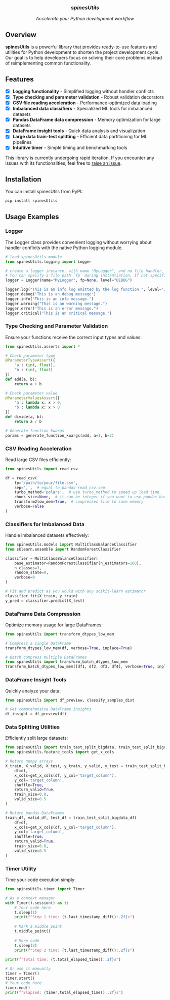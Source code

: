 <div align="center">
  <h3><i><b>spinesUtils</b></i></h3>
  <p><i>Accelerate your Python development workflow</i></p>
</div>

## Overview

**spinesUtils** is a powerful library that provides ready-to-use features and utilities for Python development to shorten the project development cycle. Our goal is to help developers focus on solving their core problems instead of reimplementing common functionality.

## Features

- [x] **Logging functionality** - Simplified logging without handler conflicts
- [x] **Type checking and parameter validation** - Robust validation decorators
- [x] **CSV file reading acceleration** - Performance-optimized data loading
- [x] **Imbalanced data classifiers** - Specialized ML tools for imbalanced datasets
- [x] **Pandas DataFrame data compression** - Memory optimization for large datasets
- [x] **DataFrame insight tools** - Quick data analysis and visualization
- [x] **Large data train-test splitting** - Efficient data partitioning for ML pipelines
- [x] **Intuitive timer** - Simple timing and benchmarking tools

This library is currently undergoing rapid iteration. If you encounter any issues with its functionalities, feel free to [raise an issue](https://github.com/yourusername/spinesUtils/issues).

## Installation

You can install spinesUtils from PyPI:

```bash
pip install spinesUtils
```

## Usage Examples

### Logger

The Logger class provides convenient logging without worrying about handler conflicts with the native Python logging module.

```python
# load spinesUtils module
from spinesUtils.logging import Logger

# create a logger instance, with name "MyLogger", and no file handler, the default level is "INFO"
# You can specify a file path `fp` during instantiation. If not specified, logs will not be written to a file.
logger = Logger(name="MyLogger", fp=None, level="DEBUG")

logger.log("This is an info log emitted by the log function.", level='INFO')
logger.debug("This is an debug message")
logger.info("This is an info message.")
logger.warning("This is an warning message.")
logger.error("This is an error message.")
logger.critical("This is an critical message.")
```

### Type Checking and Parameter Validation

Ensure your functions receive the correct input types and values:

```python
from spinesUtils.asserts import *

# Check parameter type
@ParameterTypeAssert({
    'a': (int, float),
    'b': (int, float)
})
def add(a, b):
    return a + b

# Check parameter value
@ParameterValuesAssert({
    'a': lambda x: x > 0,
    'b': lambda x: x > 0
})
def divide(a, b):
    return a / b

# Generate function kwargs
params = generate_function_kwargs(add, a=1, b=2)
```

### CSV Reading Acceleration

Read large CSV files efficiently:

```python
from spinesUtils import read_csv

df = read_csv(
    fp='/path/to/your/file.csv',
    sep=',',  # equal to pandas read_csv.sep
    turbo_method='polars',  # use turbo_method to speed up load time
    chunk_size=None,  # it can be integer if you want to use pandas backend
    transform2low_mem=True,  # compresses file to save memory
    verbose=False
)
```

### Classifiers for Imbalanced Data

Handle imbalanced datasets effectively:

```python
from spinesUtils.models import MultiClassBalanceClassifier
from sklearn.ensemble import RandomForestClassifier

classifier = MultiClassBalanceClassifier(
    base_estimator=RandomForestClassifier(n_estimators=100),
    n_classes=3,
    random_state=0,
    verbose=0
)

# Fit and predict as you would with any scikit-learn estimator
classifier.fit(X_train, y_train)
y_pred = classifier.predict(X_test)
```

### DataFrame Data Compression

Optimize memory usage for large DataFrames:

```python
from spinesUtils import transform_dtypes_low_mem

# Compress a single DataFrame
transform_dtypes_low_mem(df, verbose=True, inplace=True)

# Batch compress multiple DataFrames
from spinesUtils import transform_batch_dtypes_low_mem
transform_batch_dtypes_low_mem([df1, df2, df3, df4], verbose=True, inplace=True)
```

### DataFrame Insight Tools

Quickly analyze your data:

```python
from spinesUtils import df_preview, classify_samples_dist

# Get comprehensive DataFrame insights
df_insight = df_preview(df)
```

### Data Splitting Utilities

Efficiently split large datasets:

```python
from spinesUtils import train_test_split_bigdata, train_test_split_bigdata_df
from spinesUtils.feature_tools import get_x_cols

# Return numpy arrays
X_train, X_valid, X_test, y_train, y_valid, y_test = train_test_split_bigdata(
    df=df, 
    x_cols=get_x_cols(df, y_col='target_column'),
    y_col='target_column', 
    shuffle=True,
    return_valid=True,
    train_size=0.8,
    valid_size=0.5
)

# Return pandas DataFrames
train_df, valid_df, test_df = train_test_split_bigdata_df(
    df=df, 
    x_cols=get_x_cols(df, y_col='target_column'),
    y_col='target_column', 
    shuffle=True,
    return_valid=True,
    train_size=0.8,
    valid_size=0.5
)
```

### Timer Utility

Time your code execution simply:

```python
from spinesUtils.timer import Timer

# As a context manager
with Timer().session() as t:
    # Your code here
    t.sleep(1)
    print(f"Step 1 time: {t.last_timestamp_diff():.2f}s")
    
    # Mark a middle point
    t.middle_point()
    
    # More code
    t.sleep(2)
    print(f"Step 2 time: {t.last_timestamp_diff():.2f}s")
    
print(f"Total time: {t.total_elapsed_time():.2f}s")

# Or use it manually
timer = Timer()
timer.start()
# Your code here
timer.end()
print(f"Elapsed: {timer.total_elapsed_time():.2f}s")
```
